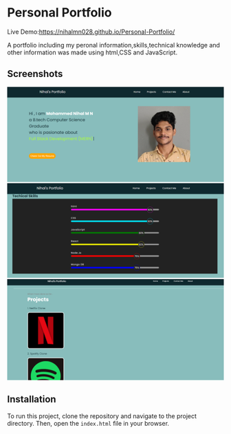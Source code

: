 
# Personal Portfolio

Live Demo:https://nihalmn028.github.io/Personal-Portfolio/

A portfolio including my peronal information,skills,technical knowledge and other information was made using html,CSS and JavaScript.


## Screenshots

![Dev png/Screenshot 2024-03-17 162352.png](https://github.com/nihalmn028/Personal-Portfolio/blob/main/Dev%20png/Screenshot%202024-03-17%20162352.png?raw=true)
![Dev png/Screenshot 2024-03-17 162434](https://github.com/nihalmn028/Personal-Portfolio/blob/main/Dev%20png/Screenshot%202024-03-17%20162434.png?raw=true)
![Dev png/Screenshot 2024-03-17 162459](https://github.com/nihalmn028/Personal-Portfolio/blob/main/Dev%20png/Screenshot%202024-03-17%20162459.png?raw=true)




## Installation

To run this project, clone the repository and navigate to the project directory. Then, open the `index.html` file in your browser.
